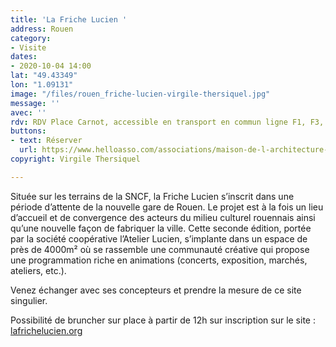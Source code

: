 ```yaml
---
title: 'La Friche Lucien '
address: Rouen
category:
- Visite
dates:
- 2020-10-04 14:00
lat: "49.43349"
lon: "1.09131"
image: "/files/rouen_friche-lucien-virgile-thersiquel.jpg"
message: ''
avec: ''
rdv: RDV Place Carnot, accessible en transport en commun ligne F1, F3, 6.
buttons:
- text: Réserver
  url: https://www.helloasso.com/associations/maison-de-l-architecture-de-normandie-le-forum/evenements/la-friche-lucien
copyright: Virgile Thersiquel

---
```

Située sur les terrains de la SNCF, la Friche Lucien s’inscrit dans une période d’attente de la nouvelle gare de Rouen. Le projet est à la fois un lieu d’accueil et de convergence des acteurs du milieu culturel rouennais ainsi qu’une nouvelle façon de fabriquer la ville. Cette seconde édition, portée par la société coopérative l’Atelier Lucien, s’implante dans un espace de près de 4000m² où se rassemble une communauté créative qui propose une programmation riche en animations (concerts, exposition, marchés, ateliers, etc.).

Venez échanger avec ses concepteurs et prendre la mesure de ce site singulier.

Possibilité de bruncher sur place à partir de 12h sur inscription sur le site : [lafrichelucien.org](https://www.lafrichelucien.org/programme "Inscriptions brunch")